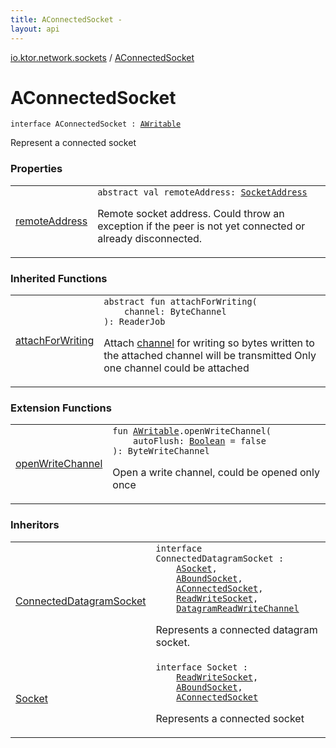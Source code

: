 ```yaml
---
title: AConnectedSocket - 
layout: api
---
```


<div class='api-docs-breadcrumbs'><a href="../index.html">io.ktor.network.sockets</a> / <a href="./index.html">AConnectedSocket</a></div>

# AConnectedSocket

<div class="signature"><code><span class="keyword">interface </span><span class="identifier">AConnectedSocket</span>&nbsp;<span class="symbol">:</span>&nbsp;<a href="../-a-writable/index.html"><span class="identifier">AWritable</span></a></code></div>

Represent a connected socket

### Properties

<table class="api-docs-table">
<tbody>
<tr>
<td markdown="1">

<a href="remote-address.html">remoteAddress</a>


</td>
<td markdown="1">
<div class="signature"><code><span class="keyword">abstract</span> <span class="keyword">val </span><span class="identifier">remoteAddress</span><span class="symbol">: </span><a href="http://docs.oracle.com/javase/6/docs/api/java/net/SocketAddress.html"><span class="identifier">SocketAddress</span></a></code></div>

Remote socket address. Could throw an exception if the peer is not yet connected or already disconnected.


</td>
</tr>
</tbody>
</table>

### Inherited Functions

<table class="api-docs-table">
<tbody>
<tr>
<td markdown="1">

<a href="../-a-writable/attach-for-writing.html">attachForWriting</a>


</td>
<td markdown="1">
<div class="signature"><code><span class="keyword">abstract</span> <span class="keyword">fun </span><span class="identifier">attachForWriting</span><span class="symbol">(</span><br/>&nbsp;&nbsp;&nbsp;&nbsp;<span class="parameterName" id="io.ktor.network.sockets.AWritable$attachForWriting(kotlinx.coroutines.io.ByteChannel)/channel">channel</span><span class="symbol">:</span>&nbsp;<span class="identifier">ByteChannel</span><br/><span class="symbol">)</span><span class="symbol">: </span><span class="identifier">ReaderJob</span></code></div>

Attach <a href="../-a-writable/attach-for-writing.html#io.ktor.network.sockets.AWritable$attachForWriting(kotlinx.coroutines.io.ByteChannel)/channel">channel</a> for writing so bytes written to the attached channel will be transmitted
Only one channel could be attached


</td>
</tr>
</tbody>
</table>

### Extension Functions

<table class="api-docs-table">
<tbody>
<tr>
<td markdown="1">

<a href="../open-write-channel.html">openWriteChannel</a>


</td>
<td markdown="1">
<div class="signature"><code><span class="keyword">fun </span><a href="../-a-writable/index.html"><span class="identifier">AWritable</span></a><span class="symbol">.</span><span class="identifier">openWriteChannel</span><span class="symbol">(</span><br/>&nbsp;&nbsp;&nbsp;&nbsp;<span class="parameterName" id="io.ktor.network.sockets$openWriteChannel(io.ktor.network.sockets.AWritable, kotlin.Boolean)/autoFlush">autoFlush</span><span class="symbol">:</span>&nbsp;<a href="https://kotlinlang.org/api/latest/jvm/stdlib/kotlin/-boolean/index.html"><span class="identifier">Boolean</span></a>&nbsp;<span class="symbol">=</span>&nbsp;false<br/><span class="symbol">)</span><span class="symbol">: </span><span class="identifier">ByteWriteChannel</span></code></div>

Open a write channel, could be opened only once


</td>
</tr>
</tbody>
</table>

### Inheritors

<table class="api-docs-table">
<tbody>
<tr>
<td markdown="1">

<a href="../-connected-datagram-socket.html">ConnectedDatagramSocket</a>


</td>
<td markdown="1">
<div class="signature"><code><span class="keyword">interface </span><span class="identifier">ConnectedDatagramSocket</span>&nbsp;<span class="symbol">:</span>&nbsp;<br/>&nbsp;&nbsp;&nbsp;&nbsp;<a href="../-a-socket/index.html"><span class="identifier">ASocket</span></a><span class="symbol">, </span><br/>&nbsp;&nbsp;&nbsp;&nbsp;<a href="../-a-bound-socket/index.html"><span class="identifier">ABoundSocket</span></a><span class="symbol">, </span><br/>&nbsp;&nbsp;&nbsp;&nbsp;<a href="./index.md"><span class="identifier">AConnectedSocket</span></a><span class="symbol">, </span><br/>&nbsp;&nbsp;&nbsp;&nbsp;<a href="../-read-write-socket.html"><span class="identifier">ReadWriteSocket</span></a><span class="symbol">, </span><br/>&nbsp;&nbsp;&nbsp;&nbsp;<a href="../-datagram-read-write-channel.html"><span class="identifier">DatagramReadWriteChannel</span></a></code></div>

Represents a connected datagram socket.


</td>
</tr>
<tr>
<td markdown="1">

<a href="../-socket.html">Socket</a>


</td>
<td markdown="1">
<div class="signature"><code><span class="keyword">interface </span><span class="identifier">Socket</span>&nbsp;<span class="symbol">:</span>&nbsp;<br/>&nbsp;&nbsp;&nbsp;&nbsp;<a href="../-read-write-socket.html"><span class="identifier">ReadWriteSocket</span></a><span class="symbol">, </span><br/>&nbsp;&nbsp;&nbsp;&nbsp;<a href="../-a-bound-socket/index.html"><span class="identifier">ABoundSocket</span></a><span class="symbol">, </span><br/>&nbsp;&nbsp;&nbsp;&nbsp;<a href="./index.md"><span class="identifier">AConnectedSocket</span></a></code></div>

Represents a connected socket


</td>
</tr>
</tbody>
</table>
